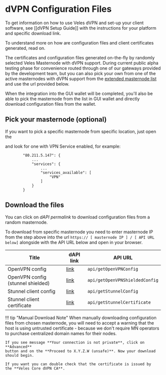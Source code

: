 # dVPN Configuration Files

To get information on how to use Veles dVPN and set-up your client software,
see [[dVPN Setup Guide]] with the instructions for your platform and specific
download link.

To understand more on how are configuration files and client certificates
generated, read on.


The certificates and configuration files generated on-the-fly by randomly
selected Veles Masternode with dVPN support. During current public alpha 
testing phase for convenience routed through one of our gateways provided by 
the development team, but you can also pick your own from one of the active 
masternodes with dVPN support from the 
[extended masternode list](http://explorer.veles.network/dapi/mn/list/full)
and use the url provided below.

When the integration into the GUI wallet will be completed, you'll also be 
able to pick the masternode from the list in GUI wallet and directly download
configuration files from the wallet.

## Pick your masternode (optional)
If you want to pick a specific masternode from specific location, just open
the 

and look for one with VPN Service enabled, for example:
```
        "80.211.5.147": {
   			...
            "services": {
            	...
                "services_available": [
                    "VPN"
                ]
            }
        }
```

## Download the files
You can click on *dAPI permalink* to download configuration files from a random
masternode.

To download from specific masternode you need to enter masternode IP from the step above 
into the url  `https:// [ masternode IP ] / [ API URL below]` alongside with the API URL 
below and open in your browser.

Title                               | dAPI link                                                               | API URL
----------------------------------- | ----------------------------------------------------------------------- | -------------------------------
OpenVPN config                      | [link](https://explorer.veles.network/dapi/getOpenVPNConfig)            | `api/getOpenVPNConfig` 
OpenVPN config (stunnel shielded)   | [link](https://explorer.veles.network/dapi/getOpenVPNShieldedConfig)    | `api/getOpenVPNShieldedConfig`
Stunnel client config               | [link](https://explorer.veles.network/dapi/getStunnelConfig)            | `api/getStunnelConfig`
Stunnel client certificate          | [link](https://explorer.veles.network/dapi/getStunnelCertificate)       | `api/getStunnelCertificate`

!!! tip "Manual Download Note"
    When manually downloading configuration files from chosen masternode, you will need to
    accept a warning that the host is using untrusted certificate - because we don't require
    MN operators to purchase centralized domain names for their nodes.

    If you see message **Your connection is not private**, click on **Advanced**
    button and on the **Proceed to X.Y.Z.W (unsafe)**. Now your download should begin.

    If you want you can double check that the certificate is issued by 
    the **Veles Core dVPN CA**.
